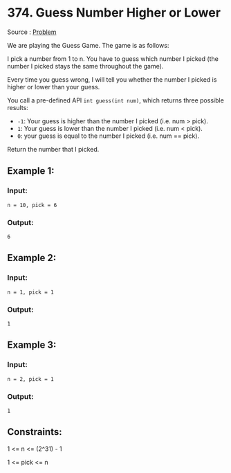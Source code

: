 # 374. Guess Number Higher or Lower

Source : [Problem](https://leetcode.com/problems/guess-number-higher-or-lower)

We are playing the Guess Game. The game is as follows:

I pick a number from 1 to n. You have to guess which number I picked (the number I picked stays the same throughout the game).

Every time you guess wrong, I will tell you whether the number I picked is higher or lower than your guess.

You call a pre-defined API `int guess(int num)`, which returns three possible results:

- `-1`: Your guess is higher than the number I picked (i.e. num > pick).
- `1`: Your guess is lower than the number I picked (i.e. num < pick).
- `0`: your guess is equal to the number I picked (i.e. num == pick).

Return the number that I picked.

## Example 1:

### Input:

    n = 10, pick = 6

### Output:

    6

## Example 2:

### Input:

    n = 1, pick = 1

### Output:

    1

## Example 3:

### Input:

    n = 2, pick = 1

### Output:

    1

## Constraints:

1 <= n <= (2^31) - 1

1 <= pick <= n

